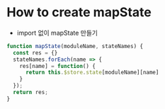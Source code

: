 # How to create mapState

* import 없이 mapState 만들기

```javascript
function mapState(moduleName, stateNames) {
  const res = {}
  stateNames.forEach(name => {
    res[name] = function() {
      return this.$store.state[moduleName][name]
    }
  });
  return res;
}
```

